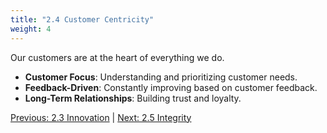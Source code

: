 ```yaml
---
title: "2.4 Customer Centricity"
weight: 4
---
```


Our customers are at the heart of everything we do.

- **Customer Focus**: Understanding and prioritizing customer needs.
- **Feedback-Driven**: Constantly improving based on customer feedback.
- **Long-Term Relationships**: Building trust and loyalty.

[Previous: 2.3 Innovation](/handbook/company-values/innovation/) | [Next: 2.5 Integrity](/handbook/company-values/integrity/)